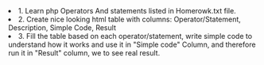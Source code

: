 <li>1. Learn php Operators And statements listed in Homerowk.txt file.</li>
<li>2. Create nice looking html table with columns: Operator/Statement, Description, Simple Code, Result</li>
<li>3. Fill the table based on each operator/statement, write simple code to understand how it works and use it in "Simple code" Column, and therefore run it in "Result" column, we to see real result.</li>